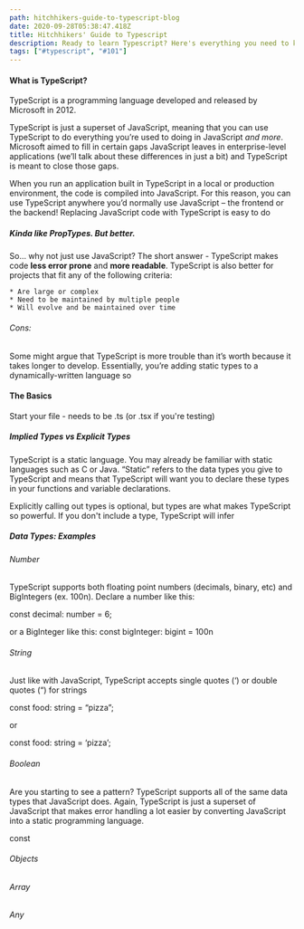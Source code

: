 ```yaml
---
path: hitchhikers-guide-to-typescript-blog
date: 2020-09-28T05:38:47.418Z
title: Hitchhikers' Guide to Typescript
description: Ready to learn Typescript? Here's everything you need to know to get started
tags: ["#typescript", "#101"]
---
```


#### **What is TypeScript?**

TypeScript is a programming language developed and released by Microsoft in 2012.

TypeScript is just a superset of JavaScript, meaning that you can use TypeScript to do everything you’re used to doing in JavaScript *and more*.  Microsoft aimed to fill in certain gaps JavaScript leaves in enterprise-level applications (we’ll talk about these differences in just a bit) and TypeScript is meant to close those gaps.

When you run an application built in TypeScript in a local or production environment, the code is compiled into JavaScript.  For this reason, you can use TypeScript anywhere you’d normally use JavaScript – the frontend or the backend!  Replacing JavaScript code with TypeScript is easy to do

##### Kinda like PropTypes.  But better.

So… why not just use JavaScript?  The short answer - TypeScript makes code **less error prone** and **more readable**.  TypeScript is also better for projects that fit any of the following criteria:

    * Are large or complex
    * Need to be maintained by multiple people
    * Will evolve and be maintained over time

###### Cons:

Some might argue that TypeScript is more trouble than it’s worth because it takes longer to develop.  Essentially, you’re adding static types to a dynamically-written language so 


#### The Basics

Start your file - needs to be .ts (or .tsx if you're testing)

##### Implied Types vs Explicit Types

TypeScript is a static language.  You may already be familiar with static languages such as C or Java.  “Static” refers to the data types you give to TypeScript and means that TypeScript will want you to declare these types in your functions and variable declarations.

Explicitly calling out types is optional, but types are what makes TypeScript so powerful.  If you don't include a type, TypeScript will infer

##### Data Types: Examples

###### Number

TypeScript supports both floating point numbers (decimals, binary, etc) and BigIntegers (ex. 100n).  Declare a number like this:

const decimal: number = 6;

or a BigInteger like this:
const bigInteger: bigint = 100n

###### String
Just like with JavaScript, TypeScript accepts single quotes (‘) or double quotes (“) for strings

const food: string = “pizza”;

or

const food: string = ‘pizza’;


###### Boolean
Are you starting to see a pattern? TypeScript supports all of the same data types that JavaScript does.  Again, TypeScript is just a superset of JavaScript that makes error handling a lot easier by converting JavaScript into a static programming language.

const 

###### Objects

###### Array
###### Any
